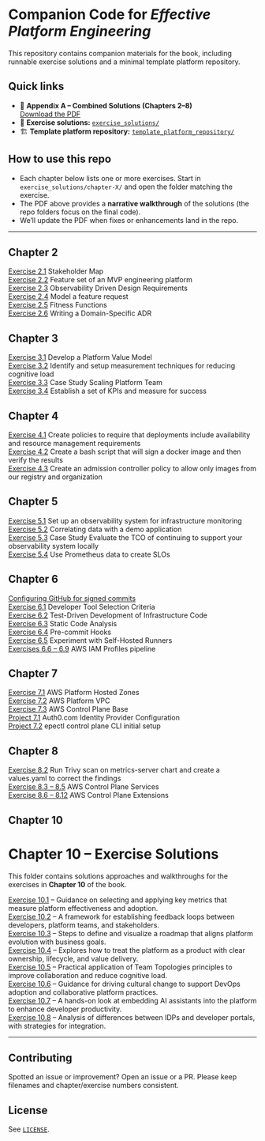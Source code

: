 # Companion Code for *Effective Platform Engineering*

This repository contains companion materials for the book, including runnable exercise solutions and a minimal template platform repository.

## Quick links
- 📄 **Appendix A – Combined Solutions (Chapters 2–8)**  
  [Download the PDF](./Appx-A_chankramath_effective_platform_engineering.pdf)
- 🧩 **Exercise solutions:** [`exercise_solutions/`](./exercise_solutions/)
- 🏗️ **Template platform repository:** [`template_platform_repository/`](./template_platform_repository/)

## How to use this repo
- Each chapter below lists one or more exercises. Start in `exercise_solutions/chapter-X/` and open the folder matching the exercise.
- The PDF above provides a **narrative walkthrough** of the solutions (the repo folders focus on the final code).
- We’ll update the PDF when fixes or enhancements land in the repo.

---

## Chapter 2

[Exercise 2.1](exercise_solutions/chapter-2/Exercise-2.1_Stakeholder_Map.md) Stakeholder Map  
[Exercise 2.2](exercise_solutions/chapter-2/Exercise-2.2_Feature_set_of_an_MVP_engineering_platform.md) Feature set of an MVP engineering platform  
[Exercise 2.3](exercise_solutions/chapter-2/Exercise-2.3_Observability_Driven_Design_Requirements.md) Observability Driven Design Requirements  
[Exercise 2.4](exercise_solutions/chapter-2/Exercise-2.4_Model_a_feature_request.md) Model a feature request  
[Exercise 2.5](exercise_solutions/chapter-2/Exercise-2.5_Fitness_Functions.md) Fitness Functions  
[Exercise 2.6](exercise_solutions/chapter-2/Exercise-2.6_Writing_a_Domain_specific_ADR.md) Writing a Domain-Specific ADR  

## Chapter 3

[Exercise 3.1](exercise_solutions/chapter-3/) Develop a Platform Value Model  
[Exercise 3.2](exercise_solutions/chapter-3/) Identify and setup measurement techniques for reducing cognitive load  
[Exercise 3.3](exercise_solutions/chapter-3/) Case Study Scaling Platform Team  
[Exercise 3.4](exercise_solutions/chapter-3/) Establish a set of KPIs and measure for success  

## Chapter 4

[Exercise 4.1](exercise_solutions/chapter-4/Exercise-4.1_Create_policies_to_require_that_deployments_include_availability_and_resource_management_requirements.md) Create policies to require that deployments include availability and resource management requirements  
[Exercise 4.2](exercise_solutions/chapter-4/Exercise-4.2_Create_a_bash_script_that_will_sign_a_docker_image_and_then_verify_the_results.md) Create a bash script that will sign a docker image and then verify the results  
[Exercise 4.3](exercise_solutions/chapter-4/Exercise-4.3_Create_an_admission_controller_policy_to_allow_only_images_from_our_registry_and_organization.md) Create an admission controller policy to allow only images from our registry and organization  

## Chapter 5

[Exercise 5.1](exercise_solutions/chapter-5/Exercise-5.1_Set_up_an_observability_system_for_infrastructure_monitoring.md) Set up an observability system for infrastructure monitoring  
[Exercise 5.2](exercise_solutions/chapter-5/Exercise-5.2_Correlating_data_with_a_demo_application.md) Correlating data with a demo application  
[Exercise 5.3](exercise_solutions/chapter-5/Exercise-5.3_Case_Study_Evaluate_the_TCO_of_continuing_to_support_your_observability_system_locally.md) Case Study Evaluate the TCO of continuing to support your observability system locally  
[Exercise 5.4](exercise_solutions/chapter-5/Exercise-5.4_Use_Prometheus_data_to_create_SLOs.md) Use Prometheus data to create SLOs  

## Chapter 6

[Configuring GitHub for signed commits](exercise_solutions/chapter-6/configuring_github_for_signed_commits.md)  
[Exercise 6.1](exercise_solutions/chapter-6/6.1_developer_tools_selection_criteria) Developer Tool Selection Criteria  
[Exercise 6.2](exercise_solutions/chapter-6/6.2_test_driven_development_of_infrastructure_code) Test-Driven Development of Infrastructure Code  
[Exercise 6.3](exercise_solutions/chapter-6/6.3_static_code_analysis) Static Code Analysis  
[Exercise 6.4](exercise_solutions/chapter-6/6.4_pre_commit_hooks) Pre-commit Hooks  
[Exercise 6.5](exercise_solutions/chapter-6/6.5_experiment_with_self_hosted_runners) Experiment with Self-Hosted Runners  
[Exercises 6.6 – 6.9](exercise_solutions/chapter-6/6.6-9_aws_iam_profiles) AWS IAM Profiles pipeline  

## Chapter 7

[Exercise 7.1](exercise_solutions/chapter-7/7.1_aws_platform_hosted_zones) AWS Platform Hosted Zones  
[Exercise 7.2](exercise_solutions/chapter-7/7.2_aws_platform_vpc) AWS Platform VPC  
[Exercise 7.3](exercise_solutions/chapter-7/7.3_aws_control_plane_base) AWS Control Plane Base  
[Project 7.1](exercise_solutions/chapter-7/project-7.1_configure_idp) Auth0.com Identity Provider Configuration  
[Project 7.2](exercise_solutions/chapter-7/project-7.2_create_cli) epectl control plane CLI initial setup  

## Chapter 8

[Exercise 8.2](exercise_solutions/chapter-8/Exercise-8.2_Run_Trivy_scan_on_metrics_server_chart.md) Run Trivy scan on metrics-server chart and create a values.yaml to correct the findings  
[Exercise 8.3 – 8.5](exercise_solutions/chapter-8/8.3-5_aws_control_plane_services) AWS Control Plane Services  
[Exercise 8.6 – 8.12](exercise_solutions/chapter-8/8.6-12_aws_control_plane_extensions) AWS Control Plane Extensions  

## Chapter 10

# Chapter 10 – Exercise Solutions

This folder contains solutions approaches and walkthroughs for the exercises in **Chapter 10** of the book.  

[Exercise 10.1](<exercise_solutions/chapter-10/Exercise 10.1_ Identify the leading engineering platform metrics for your organization.md>) – Guidance on selecting and applying key metrics that measure platform effectiveness and adoption.  
[Exercise 10.2](<exercise_solutions/chapter-10/Exercise 10.2_ Create an approach for feedback mechanism at VitalSigns.online.md>) – A framework for establishing feedback loops between developers, platform teams, and stakeholders.  
[Exercise 10.3](<exercise_solutions/chapter-10/Exercise 10.3_ Create a platform product roadmap blueprint for VitalSigns.online.md>) – Steps to define and visualize a roadmap that aligns platform evolution with business goals.  
[Exercise 10.4](<exercise_solutions/chapter-10/Exercise 10.4_ Adopting a Platform-as-a-Product Mindset.md>) – Explores how to treat the platform as a product with clear ownership, lifecycle, and value delivery.  
[Exercise 10.5](<exercise_solutions/chapter-10/Exercise 10.5_ Implementing Team Topologies in Your Organization.md>) – Practical application of Team Topologies principles to improve collaboration and reduce cognitive load.  
[Exercise 10.6](<exercise_solutions/chapter-10/Exercise 10.6_ Planning a Cultural Shift Towards DevOps and Collaboration.md>) – Guidance for driving cultural change to support DevOps adoption and collaborative platform practices.  
[Exercise 10.7](<exercise_solutions/chapter-10/Exercise 10.7_ Integrating an Intelligent Assistant Into Your Platform.md>) – A hands-on look at embedding AI assistants into the platform to enhance developer productivity.  
[Exercise 10.8](<exercise_solutions/chapter-10/Exercise 10.8_ Comparing and Integrating IDPs and Developer Portals.md>) – Analysis of differences between IDPs and developer portals, with strategies for integration.  






---

## Contributing
Spotted an issue or improvement? Open an issue or a PR. Please keep filenames and chapter/exercise numbers consistent.

## License
See [`LICENSE`](./LICENSE).
